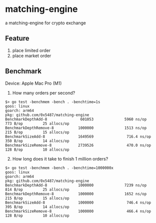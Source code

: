 # matching-engine

a matching-engine for crypto exchange

## Feature

1. place limited order
1. place market order

## Benchmark

Device: Apple Mac Pro (M1)

1. How many orders per second?

```shell
$> go test -benchmem -bench . -benchtime=1s
goos: linux
goarch: arm64
pkg: github.com/0x5487/matching-engine
BenchmarkDepthAdd-8               601053              5960 ns/op             773 B/op         25 allocs/op
BenchmarkDepthRemove-8           1000000              1513 ns/op             215 B/op         15 allocs/op
BenchmarkSizeAdd-8               1649569               716.4 ns/op           350 B/op         14 allocs/op
BenchmarkSizeRemove-8            2739526               470.0 ns/op           128 B/op         10 allocs/op
```

2. How long does it take to finish 1 million orders?

```shell
$> go test -benchmem -bench . -benchtime=1000000x
goos: linux
goarch: arm64
pkg: github.com/0x5487/matching-engine
BenchmarkDepthAdd-8              1000000              7239 ns/op             814 B/op         25 allocs/op
BenchmarkDepthRemove-8           1000000              1652 ns/op             215 B/op         15 allocs/op
BenchmarkSizeAdd-8               1000000               746.4 ns/op           395 B/op         14 allocs/op
BenchmarkSizeRemove-8            1000000               466.4 ns/op           128 B/op         10 allocs/op
```
